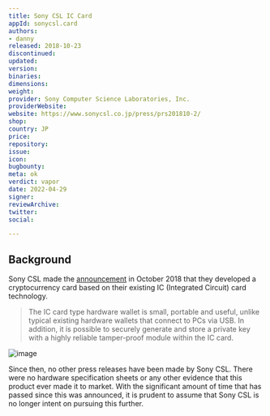 ```yaml
---
title: Sony CSL IC Card
appId: sonycsl.card
authors:
- danny
released: 2018-10-23
discontinued: 
updated: 
version: 
binaries: 
dimensions: 
weight: 
provider: Sony Computer Science Laboratories, Inc.
providerWebsite: 
website: https://www.sonycsl.co.jp/press/prs201810-2/
shop: 
country: JP
price: 
repository: 
issue: 
icon: 
bugbounty: 
meta: ok
verdict: vapor
date: 2022-04-29
signer: 
reviewArchive: 
twitter: 
social: 

---
```


## Background 

Sony CSL made the [announcement](https://www.sonycsl.co.jp/press/prs201810-2/) in October 2018 that they developed a cryptocurrency card based on their existing IC (Integrated Circuit) card technology.

> The IC card type hardware wallet is small, portable and useful, unlike typical existing hardware wallets that connect to PCs via USB. In addition, it is possible to securely generate and store a private key with a highly reliable tamper-proof module within the IC card.

![image](https://www.sonycsl.co.jp/wp-content/uploads/2018/10/prs201810-2_IC_card_en.png)

Since then, no other press releases have been made by Sony CSL. There were no hardware specification sheets or any other evidence that this product ever made it to market. With the significant amount of time that has passed since this was announced, it is prudent to assume that Sony CSL is no longer intent on pursuing this further.